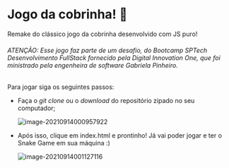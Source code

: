 # **Jogo da cobrinha!** :snake:

Remake do clássico jogo da cobrinha desenvolvido com JS puro! 

###### *ATENÇÃO: Esse jogo faz parte de um desafio, do Bootcamp SPTech Desenvolvimento FullStack fornecido pela Digital Innovation One, que foi ministrado pela engenheira de software Gabriela Pinheiro.*



Para jogar siga os seguintes passos:

- Faça o *git clone* ou o *download* do repositório zipado no seu computador;

  ![image-20210914000957922](C:\Users\gabrielle\AppData\Roaming\Typora\typora-user-images\image-20210914000957922.png)

- Após isso, clique em index.html e prontinho! Já vai poder jogar e ter o Snake Game em sua máquina :)

  ![image-20210914001127116](C:\Users\gabrielle\AppData\Roaming\Typora\typora-user-images\image-20210914001127116.png)



